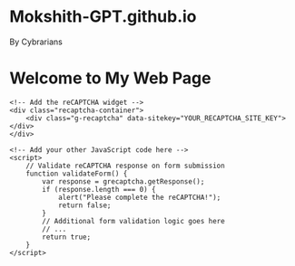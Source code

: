 # Mokshith-GPT.github.io
By Cybrarians


<!DOCTYPE html>
<html lang="en">
<head>
    <meta charset="UTF-8">
    <meta name="viewport" content="width=device-width, initial-scale=1.0">
    <title>My Web Page with reCAPTCHA</title>
    <!-- Add the reCAPTCHA API script -->
    <script src="https://www.google.com/recaptcha/api.js" async defer></script>
    <style>
        /* Add your custom CSS styles here */
        /* For example: */
        .recaptcha-container {
            margin: 20px auto;
            max-width: 300px;
        }
    </style>
</head>
<body>
    <h1>Welcome to My Web Page</h1>
    <!-- Add your other HTML content here -->

    <!-- Add the reCAPTCHA widget -->
    <div class="recaptcha-container">
        <div class="g-recaptcha" data-sitekey="YOUR_RECAPTCHA_SITE_KEY"></div>
    </div>

    <!-- Add your other JavaScript code here -->
    <script>
        // Validate reCAPTCHA response on form submission
        function validateForm() {
            var response = grecaptcha.getResponse();
            if (response.length === 0) {
                alert("Please complete the reCAPTCHA!");
                return false;
            }
            // Additional form validation logic goes here
            // ...
            return true;
        }
    </script>
</body>
</html>

